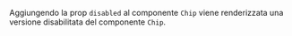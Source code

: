 Aggiungendo la prop `disabled` al componente `Chip` viene renderizzata una versione disabilitata del componente `Chip`.
